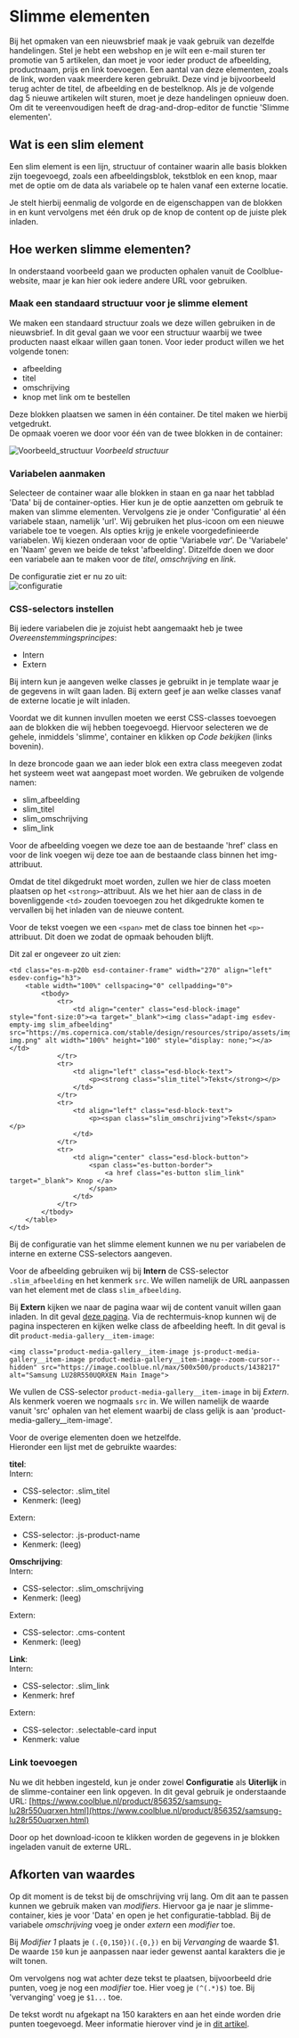 # Slimme elementen

Bij het opmaken van een nieuwsbrief maak je vaak gebruik van dezelfde handelingen. Stel je hebt een webshop en je wilt een e-mail sturen ter promotie van 5 artikelen, dan moet je voor ieder product de afbeelding, productnaam, prijs en link toevoegen. Een aantal van deze elementen, zoals de link, worden vaak meerdere keren gebruikt. Deze vind je bijvoorbeeld terug achter de titel, de afbeelding en de bestelknop. Als je de volgende dag 5 nieuwe artikelen wilt sturen, moet je deze handelingen opnieuw doen. Om dit te vereenvoudigen heeft de drag-and-drop-editor de functie 'Slimme elementen'. 

## Wat is een slim element
Een slim element is een lijn, structuur of container waarin alle basis blokken zijn toegevoegd, zoals een afbeeldingsblok, tekstblok en een knop, maar met de optie om de data als variabele op te halen vanaf een externe locatie.

Je stelt hierbij eenmalig de volgorde en de eigenschappen van de blokken in en kunt vervolgens met één druk op de knop de content op de juiste plek inladen.

## Hoe werken slimme elementen?
In onderstaand voorbeeld gaan we producten ophalen vanuit de Coolblue-website, maar je kan hier ook iedere andere URL voor gebruiken.

### Maak een standaard structuur voor je slimme element
We maken een standaard structuur zoals we deze willen gebruiken in de nieuwsbrief. In dit geval gaan we voor een structuur waarbij we twee producten naast elkaar willen gaan tonen. Voor ieder product willen we het volgende tonen:
- afbeelding
- titel
- omschrijving
- knop met link om te bestellen

Deze blokken plaatsen we samen in één container. De titel maken we hierbij vetgedrukt.   
De opmaak voeren we door voor één van de twee blokken in de container:

![Voorbeeld_structuur](../images/nl/slimmelementen1.png)
*Voorbeeld structuur*

### Variabelen aanmaken
Selecteer de container waar alle blokken in staan en ga naar het tabblad 'Data' bij de container-opties. Hier kun je de optie aanzetten om gebruik te maken van slimme elementen. Vervolgens zie je onder 'Configuratie' al één variabele staan, namelijk 'url'. Wij gebruiken het plus-icoon om een nieuwe variabele toe te voegen. Als opties krijg je enkele voorgedefinieerde variabelen. Wij kiezen onderaan voor de optie 'Variabele *var*'. De 'Variabele' en 'Naam' geven we beide de tekst 'afbeelding'. Ditzelfde doen we door een variabele aan te maken voor de *titel*, *omschrijving* en *link*. 

De configuratie ziet er nu zo uit:  
![configuratie](../images/nl/slimmelementen2.png)

### CSS-selectors instellen
Bij iedere variabelen die je zojuist hebt aangemaakt heb je twee *Overeenstemmingsprincipes*:
- Intern
- Extern

Bij intern kun je aangeven welke classes je gebruikt in je template waar je de gegevens in wilt gaan laden. Bij extern geef je aan welke classes vanaf de externe locatie je wilt inladen.

Voordat we dit kunnen invullen moeten we eerst CSS-classes toevoegen aan de blokken die wij hebben toegevoegd. Hiervoor selecteren we de gehele, inmiddels 'slimme', container en klikken op *Code bekijken* (links bovenin).

In deze broncode gaan we aan ieder blok een extra class meegeven zodat het systeem weet wat aangepast moet worden. We gebruiken de volgende namen:
- slim_afbeelding
- slim_titel
- slim_omschrijving
- slim_link

Voor de afbeelding voegen we deze toe aan de bestaande 'href' class en voor de link voegen wij deze toe aan de bestaande class binnen het img-attribuut.

Omdat de titel dikgedrukt moet worden, zullen we hier de class moeten plaatsen op het `<strong>`-attribuut. Als we het hier aan de class in de bovenliggende `<td>` zouden toevoegen zou het dikgedrukte komen te vervallen bij het inladen van de nieuwe content.

Voor de tekst voegen we een `<span>` met de class toe binnen het `<p>`-attribuut. Dit doen we zodat de opmaak behouden blijft.

Dit zal er ongeveer zo uit zien:
```
<td class="es-m-p20b esd-container-frame" width="270" align="left" esdev-config="h3">
    <table width="100%" cellspacing="0" cellpadding="0">
        <tbody>
            <tr>
                <td align="center" class="esd-block-image" style="font-size:0"><a target="_blank"><img class="adapt-img esdev-empty-img slim_afbeelding" src="https://ms.copernica.com/stable/design/resources/stripo/assets/img/default-img.png" alt width="100%" height="100" style="display: none;"></a></td>
            </tr>
            <tr>
                <td align="left" class="esd-block-text">
                    <p><strong class="slim_titel">Tekst</strong></p>
                </td>
            </tr>
            <tr>
                <td align="left" class="esd-block-text">
                    <p><span class="slim_omschrijving">Tekst</span></p>
                </td>
            </tr>
            <tr>
                <td align="center" class="esd-block-button">
                    <span class="es-button-border">
                        <a href class="es-button slim_link" target="_blank"> Knop </a>
                    </span>
                </td>
            </tr>
        </tbody>
    </table>
</td>
```

Bij de configuratie van het slimme element kunnen we nu per variabelen de interne en externe CSS-selectors aangeven. 

Voor de afbeelding gebruiken wij bij **Intern** de CSS-selector `.slim_afbeelding` en het kenmerk `src`. We willen namelijk de URL aanpassen van het element met de class `slim_afbeelding`.

Bij **Extern** kijken we naar de pagina waar wij de content vanuit willen gaan inladen. In dit geval [deze pagina](https://www.coolblue.nl/product/856352/samsung-lu28r550uqrxen.html). Via de rechtermuis-knop kunnen wij de pagina inspecteren en kijken welke class de afbeelding heeft. In dit geval is dit `product-media-gallery__item-image`:
```
<img class="product-media-gallery__item-image js-product-media-gallery__item-image product-media-gallery__item-image--zoom-cursor--hidden" src="https://image.coolblue.nl/max/500x500/products/1438217" alt="Samsung LU28R550UQRXEN Main Image">
```

We vullen de CSS-selector `product-media-gallery__item-image` in bij *Extern*. Als kenmerk voeren we nogmaals `src` in. We willen namelijk de waarde vanuit 'src' ophalen van het element waarbij de class gelijk is aan 'product-media-gallery__item-image'.

Voor de overige elementen doen we hetzelfde.  
Hieronder een lijst met de gebruikte waardes:

**titel**:   
Intern: 
- CSS-selector: .slim_titel
- Kenmerk: (leeg)  

Extern:  
- CSS-selector: .js-product-name  
- Kenmerk: (leeg)

**Omschrijving**:  
Intern: 
- CSS-selector: .slim_omschrijving
- Kenmerk: (leeg)  

Extern:  
- CSS-selector: .cms-content  
- Kenmerk: (leeg)

**Link**:  
Intern: 
- CSS-selector: .slim_link
- Kenmerk: href  

Extern:  
- CSS-selector: .selectable-card input
- Kenmerk: value

### Link toevoegen
Nu we dit hebben ingesteld, kun je onder zowel **Configuratie** als **Uiterlijk** in de slimme-container een link opgeven. In dit geval gebruik je onderstaande URL: 
[https://www.coolblue.nl/product/856352/samsung-lu28r550uqrxen.html](https://www.coolblue.nl/product/856352/samsung-lu28r550uqrxen.html)

Door op het download-icoon te klikken worden de gegevens in je blokken ingeladen vanuit de externe URL.

## Afkorten van waardes
Op dit moment is de tekst bij de omschrijving vrij lang. Om dit aan te passen kunnen we gebruik maken van *modifiers*. Hiervoor ga je naar je slimme-container, kies je voor 'Data' en open je het configuratie-tabblad. Bij de variabele *omschrijving* voeg je onder *extern* een *modifier* toe. 

Bij *Modifier 1* plaats je `(.{0,150})(.{0,})` en bij *Vervanging* de waarde $1.
De waarde `150` kun je aanpassen naar ieder gewenst aantal karakters die je wilt tonen.

Om vervolgens nog wat achter deze tekst te plaatsen, bijvoorbeeld drie punten, voeg je nog een *modifier* toe. Hier voeg je `(^(.*)$)` toe. Bij 'vervanging' voeg je `$1...` toe. 

De tekst wordt nu afgekapt na 150 karakters en aan het einde worden drie punten toegevoegd. Meer informatie hierover vind je in [dit artikel](https://support.stripo.email/en/articles/6179720-how-to-use-fields-modifier-format-and-separator-helpers-for-smart-elements).
